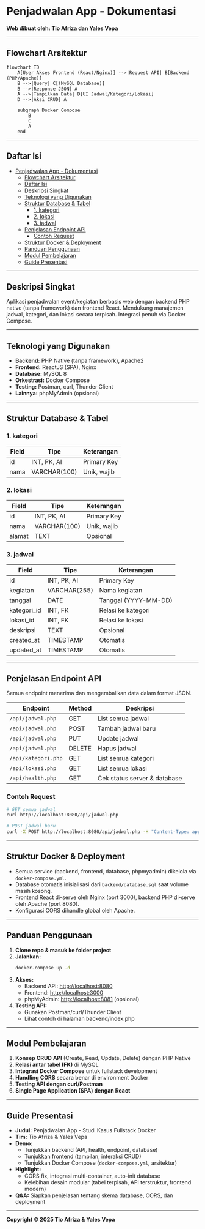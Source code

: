 # Penjadwalan App - Dokumentasi

**Web dibuat oleh: Tio Afriza dan Yales Vepa**

---

## Flowchart Arsitektur

```mermaid
flowchart TD
    A[User Akses Frontend (React/Nginx)] -->|Request API| B[Backend (PHP/Apache)]
    B -->|Query| C[(MySQL Database)]
    B -->|Response JSON| A
    A -->|Tampilkan Data| D[UI Jadwal/Kategori/Lokasi]
    D -->|Aksi CRUD| A
    
    subgraph Docker Compose
        B
        C
        A
    end
```

---

## Daftar Isi
- [Penjadwalan App - Dokumentasi](#penjadwalan-app---dokumentasi)
  - [Flowchart Arsitektur](#flowchart-arsitektur)
  - [Daftar Isi](#daftar-isi)
  - [Deskripsi Singkat](#deskripsi-singkat)
  - [Teknologi yang Digunakan](#teknologi-yang-digunakan)
  - [Struktur Database \& Tabel](#struktur-database--tabel)
    - [1. kategori](#1-kategori)
    - [2. lokasi](#2-lokasi)
    - [3. jadwal](#3-jadwal)
  - [Penjelasan Endpoint API](#penjelasan-endpoint-api)
    - [Contoh Request](#contoh-request)
  - [Struktur Docker \& Deployment](#struktur-docker--deployment)
  - [Panduan Penggunaan](#panduan-penggunaan)
  - [Modul Pembelajaran](#modul-pembelajaran)
  - [Guide Presentasi](#guide-presentasi)

---

## Deskripsi Singkat
Aplikasi penjadwalan event/kegiatan berbasis web dengan backend PHP native (tanpa framework) dan frontend React. Mendukung manajemen jadwal, kategori, dan lokasi secara terpisah. Integrasi penuh via Docker Compose.

---

## Teknologi yang Digunakan
- **Backend:** PHP Native (tanpa framework), Apache2
- **Frontend:** ReactJS (SPA), Nginx
- **Database:** MySQL 8
- **Orkestrasi:** Docker Compose
- **Testing:** Postman, curl, Thunder Client
- **Lainnya:** phpMyAdmin (opsional)

---

## Struktur Database & Tabel

### 1. kategori
| Field       | Tipe         | Keterangan          |
|-------------|--------------|---------------------|
| id          | INT, PK, AI  | Primary Key         |
| nama        | VARCHAR(100) | Unik, wajib         |

### 2. lokasi
| Field       | Tipe         | Keterangan          |
|-------------|--------------|---------------------|
| id          | INT, PK, AI  | Primary Key         |
| nama        | VARCHAR(100) | Unik, wajib         |
| alamat      | TEXT         | Opsional            |

### 3. jadwal
| Field       | Tipe         | Keterangan          |
|-------------|--------------|---------------------|
| id          | INT, PK, AI  | Primary Key         |
| kegiatan    | VARCHAR(255) | Nama kegiatan       |
| tanggal     | DATE         | Tanggal (YYYY-MM-DD)|
| kategori_id | INT, FK      | Relasi ke kategori  |
| lokasi_id   | INT, FK      | Relasi ke lokasi    |
| deskripsi   | TEXT         | Opsional            |
| created_at  | TIMESTAMP    | Otomatis            |
| updated_at  | TIMESTAMP    | Otomatis            |

---

## Penjelasan Endpoint API
Semua endpoint menerima dan mengembalikan data dalam format JSON.

| Endpoint              | Method | Deskripsi                        |
|-----------------------|--------|----------------------------------|
| `/api/jadwal.php`     | GET    | List semua jadwal                |
| `/api/jadwal.php`     | POST   | Tambah jadwal baru               |
| `/api/jadwal.php`     | PUT    | Update jadwal                    |
| `/api/jadwal.php`     | DELETE | Hapus jadwal                     |
| `/api/kategori.php`   | GET    | List semua kategori              |
| `/api/lokasi.php`     | GET    | List semua lokasi                |
| `/api/health.php`     | GET    | Cek status server & database     |

### Contoh Request
```bash
# GET semua jadwal
curl http://localhost:8080/api/jadwal.php

# POST jadwal baru
curl -X POST http://localhost:8080/api/jadwal.php -H "Content-Type: application/json" -d '{"kegiatan":"Tes","tanggal":"2025-07-25"}'
```

---

## Struktur Docker & Deployment
- Semua service (backend, frontend, database, phpmyadmin) dikelola via `docker-compose.yml`.
- Database otomatis inisialisasi dari `backend/database.sql` saat volume masih kosong.
- Frontend React di-serve oleh Nginx (port 3000), backend PHP di-serve oleh Apache (port 8080).
- Konfigurasi CORS dihandle global oleh Apache.

---

## Panduan Penggunaan
1. **Clone repo & masuk ke folder project**
2. **Jalankan:**
   ```bash
   docker-compose up -d
   ```
3. **Akses:**
   - Backend API: [http://localhost:8080](http://localhost:8080)
   - Frontend: [http://localhost:3000](http://localhost:3000)
   - phpMyAdmin: [http://localhost:8081](http://localhost:8081) (opsional)
4. **Testing API:**
   - Gunakan Postman/curl/Thunder Client
   - Lihat contoh di halaman backend/index.php

---

## Modul Pembelajaran
1. **Konsep CRUD API** (Create, Read, Update, Delete) dengan PHP Native
2. **Relasi antar tabel (FK)** di MySQL
3. **Integrasi Docker Compose** untuk fullstack development
4. **Handling CORS** secara benar di environment Docker
5. **Testing API dengan curl/Postman**
6. **Single Page Application (SPA) dengan React**

---

## Guide Presentasi
- **Judul:** Penjadwalan App - Studi Kasus Fullstack Docker
- **Tim:** Tio Afriza & Yales Vepa
- **Demo:**
  - Tunjukkan backend (API, health, endpoint, database)
  - Tunjukkan frontend (tampilan, interaksi CRUD)
  - Tunjukkan Docker Compose (`docker-compose.yml`, arsitektur)
- **Highlight:**
  - CORS fix, integrasi multi-container, auto-init database
  - Kelebihan desain modular (tabel terpisah, API terstruktur, frontend modern)
- **Q&A:** Siapkan penjelasan tentang skema database, CORS, dan deployment

---

**Copyright © 2025 Tio Afriza & Yales Vepa**
